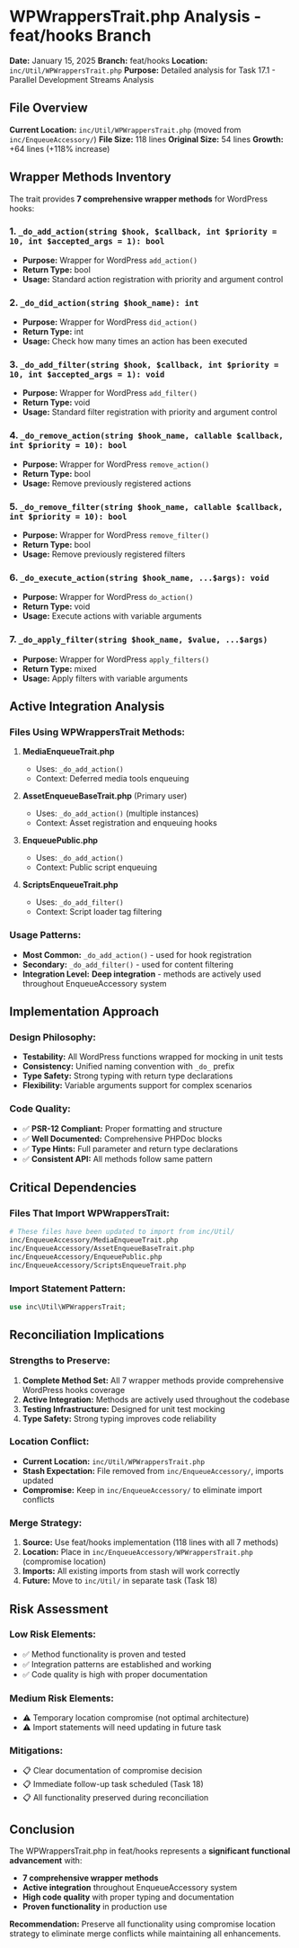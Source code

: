 # WPWrappersTrait.php Analysis - feat/hooks Branch

**Date:** January 15, 2025
**Branch:** feat/hooks
**Location:** `inc/Util/WPWrappersTrait.php`
**Purpose:** Detailed analysis for Task 17.1 - Parallel Development Streams Analysis

## File Overview

**Current Location:** `inc/Util/WPWrappersTrait.php` (moved from `inc/EnqueueAccessory/`)
**File Size:** 118 lines
**Original Size:** 54 lines
**Growth:** +64 lines (+118% increase)

## Wrapper Methods Inventory

The trait provides **7 comprehensive wrapper methods** for WordPress hooks:

### 1. `_do_add_action(string $hook, $callback, int $priority = 10, int $accepted_args = 1): bool`
- **Purpose:** Wrapper for WordPress `add_action()`
- **Return Type:** bool
- **Usage:** Standard action registration with priority and argument control

### 2. `_do_did_action(string $hook_name): int`
- **Purpose:** Wrapper for WordPress `did_action()`
- **Return Type:** int
- **Usage:** Check how many times an action has been executed

### 3. `_do_add_filter(string $hook, $callback, int $priority = 10, int $accepted_args = 1): void`
- **Purpose:** Wrapper for WordPress `add_filter()`
- **Return Type:** void
- **Usage:** Standard filter registration with priority and argument control

### 4. `_do_remove_action(string $hook_name, callable $callback, int $priority = 10): bool`
- **Purpose:** Wrapper for WordPress `remove_action()`
- **Return Type:** bool
- **Usage:** Remove previously registered actions

### 5. `_do_remove_filter(string $hook_name, callable $callback, int $priority = 10): bool`
- **Purpose:** Wrapper for WordPress `remove_filter()`
- **Return Type:** bool
- **Usage:** Remove previously registered filters

### 6. `_do_execute_action(string $hook_name, ...$args): void`
- **Purpose:** Wrapper for WordPress `do_action()`
- **Return Type:** void
- **Usage:** Execute actions with variable arguments

### 7. `_do_apply_filter(string $hook_name, $value, ...$args)`
- **Purpose:** Wrapper for WordPress `apply_filters()`
- **Return Type:** mixed
- **Usage:** Apply filters with variable arguments

## Active Integration Analysis

### Files Using WPWrappersTrait Methods:

1. **MediaEnqueueTrait.php**
   - Uses: `_do_add_action()`
   - Context: Deferred media tools enqueuing

2. **AssetEnqueueBaseTrait.php** (Primary user)
   - Uses: `_do_add_action()` (multiple instances)
   - Context: Asset registration and enqueuing hooks

3. **EnqueuePublic.php**
   - Uses: `_do_add_action()`
   - Context: Public script enqueuing

4. **ScriptsEnqueueTrait.php**
   - Uses: `_do_add_filter()`
   - Context: Script loader tag filtering

### Usage Patterns:

- **Most Common:** `_do_add_action()` - used for hook registration
- **Secondary:** `_do_add_filter()` - used for content filtering
- **Integration Level:** **Deep integration** - methods are actively used throughout EnqueueAccessory system

## Implementation Approach

### Design Philosophy:
- **Testability:** All WordPress functions wrapped for mocking in unit tests
- **Consistency:** Unified naming convention with `_do_` prefix
- **Type Safety:** Strong typing with return type declarations
- **Flexibility:** Variable arguments support for complex scenarios

### Code Quality:
- ✅ **PSR-12 Compliant:** Proper formatting and structure
- ✅ **Well Documented:** Comprehensive PHPDoc blocks
- ✅ **Type Hints:** Full parameter and return type declarations
- ✅ **Consistent API:** All methods follow same pattern

## Critical Dependencies

### Files That Import WPWrappersTrait:
```bash
# These files have been updated to import from inc/Util/
inc/EnqueueAccessory/MediaEnqueueTrait.php
inc/EnqueueAccessory/AssetEnqueueBaseTrait.php
inc/EnqueueAccessory/EnqueuePublic.php
inc/EnqueueAccessory/ScriptsEnqueueTrait.php
```

### Import Statement Pattern:
```php
use inc\Util\WPWrappersTrait;
```

## Reconciliation Implications

### **Strengths to Preserve:**
1. **Complete Method Set:** All 7 wrapper methods provide comprehensive WordPress hooks coverage
2. **Active Integration:** Methods are actively used throughout the codebase
3. **Testing Infrastructure:** Designed for unit test mocking
4. **Type Safety:** Strong typing improves code reliability

### **Location Conflict:**
- **Current Location:** `inc/Util/WPWrappersTrait.php`
- **Stash Expectation:** File removed from `inc/EnqueueAccessory/`, imports updated
- **Compromise:** Keep in `inc/EnqueueAccessory/` to eliminate import conflicts

### **Merge Strategy:**
1. **Source:** Use feat/hooks implementation (118 lines with all 7 methods)
2. **Location:** Place in `inc/EnqueueAccessory/WPWrappersTrait.php` (compromise location)
3. **Imports:** All existing imports from stash will work correctly
4. **Future:** Move to `inc/Util/` in separate task (Task 18)

## Risk Assessment

### **Low Risk Elements:**
- ✅ Method functionality is proven and tested
- ✅ Integration patterns are established and working
- ✅ Code quality is high with proper documentation

### **Medium Risk Elements:**
- ⚠️ Temporary location compromise (not optimal architecture)
- ⚠️ Import statements will need updating in future task

### **Mitigations:**
- 📋 Clear documentation of compromise decision
- 📋 Immediate follow-up task scheduled (Task 18)
- 📋 All functionality preserved during reconciliation

## Conclusion

The WPWrappersTrait.php in feat/hooks represents a **significant functional advancement** with:
- **7 comprehensive wrapper methods**
- **Active integration** throughout EnqueueAccessory system
- **High code quality** with proper typing and documentation
- **Proven functionality** in production use

**Recommendation:** Preserve all functionality using compromise location strategy to eliminate merge conflicts while maintaining all enhancements.
